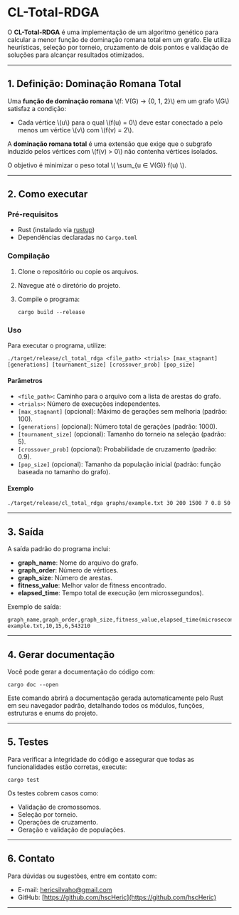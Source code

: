 CL-Total-RDGA
=============

O **CL-Total-RDGA** é uma implementação de um algoritmo genético para calcular a menor função de dominação romana total em um grafo. Ele utiliza heurísticas, seleção por torneio, cruzamento de dois pontos e validação de soluções para alcançar resultados otimizados.

* * *

1\. Definição: Dominação Romana Total
-------------------------------------

Uma **função de dominação romana** \\(f: V(G) → {0, 1, 2}\\) em um grafo \\(G\\) satisfaz a condição:

*   Cada vértice \\(u\\) para o qual \\(f(u) = 0\\) deve estar conectado a pelo menos um vértice \\(v\\) com \\(f(v) = 2\\).

A **dominação romana total** é uma extensão que exige que o subgrafo induzido pelos vértices com \\(f(v) > 0\\) não contenha vértices isolados.

O objetivo é minimizar o peso total \\( \\sum\_{u ∈ V(G)} f(u) \\).

* * *

2\. Como executar
-----------------

### Pré-requisitos

*   Rust (instalado via [rustup](https://rustup.rs/))
*   Dependências declaradas no `Cargo.toml`

### Compilação

1.  Clone o repositório ou copie os arquivos.
2.  Navegue até o diretório do projeto.
3.  Compile o programa:
    
        cargo build --release
    

### Uso

Para executar o programa, utilize:

    ./target/release/cl_total_rdga <file_path> <trials> [max_stagnant] [generations] [tournament_size] [crossover_prob] [pop_size]

#### Parâmetros

*   `<file_path>`: Caminho para o arquivo com a lista de arestas do grafo.
*   `<trials>`: Número de execuções independentes.
*   `[max_stagnant]` (opcional): Máximo de gerações sem melhoria (padrão: 100).
*   `[generations]` (opcional): Número total de gerações (padrão: 1000).
*   `[tournament_size]` (opcional): Tamanho do torneio na seleção (padrão: 5).
*   `[crossover_prob]` (opcional): Probabilidade de cruzamento (padrão: 0.9).
*   `[pop_size]` (opcional): Tamanho da população inicial (padrão: função baseada no tamanho do grafo).

#### Exemplo

    ./target/release/cl_total_rdga graphs/example.txt 30 200 1500 7 0.8 50

* * *

3\. Saída
---------

A saída padrão do programa inclui:

*   **graph\_name**: Nome do arquivo do grafo.
*   **graph\_order**: Número de vértices.
*   **graph\_size**: Número de arestas.
*   **fitness\_value**: Melhor valor de fitness encontrado.
*   **elapsed\_time**: Tempo total de execução (em microssegundos).

Exemplo de saída:

    graph_name,graph_order,graph_size,fitness_value,elapsed_time(microsecond)
    example.txt,10,15,6,543210

* * *

4\. Gerar documentação
----------------------

Você pode gerar a documentação do código com:

    cargo doc --open

Este comando abrirá a documentação gerada automaticamente pelo Rust em seu navegador padrão, detalhando todos os módulos, funções, estruturas e enums do projeto.

* * *

5\. Testes
----------

Para verificar a integridade do código e assegurar que todas as funcionalidades estão corretas, execute:

    cargo test

Os testes cobrem casos como:

*   Validação de cromossomos.
*   Seleção por torneio.
*   Operações de cruzamento.
*   Geração e validação de populações.

* * *

6\. Contato
-----------

Para dúvidas ou sugestões, entre em contato com:

*   E-mail: [hericsilvaho@gmail.com](mailto:hericsilvaho@gmail.com)
*   GitHub: [https://github.com/hscHeric](https://github.com/hscHeric)

* * *

